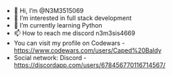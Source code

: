 - 👋 Hi, I’m @N3M3515069 
- 👀 I’m interested in full stack development
- 🌱 I’m currently learning Python
- 📫 How to reach me discord n3m3sis4669
- You can visit my profile on Codewars - https://www.codewars.com/users/Caped%20Baldy
- Social network:  Discord -  https://discordapp.com/users/678456770116714567/
<!---
N3M3515069/N3M3515069 is a ✨ special ✨ repository because its `README.md` (this file) appears on your GitHub profile.
You can click the Preview link to take a look at your changes.
--->

